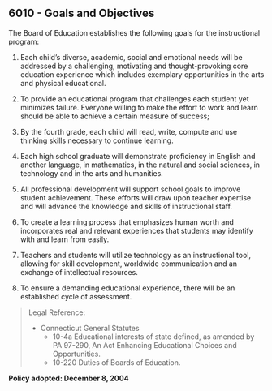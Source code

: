 ## 6010 - Goals and Objectives

The Board of Education establishes the following goals for the instructional program:

1.  Each child’s diverse, academic, social and emotional needs will be addressed by a challenging, motivating and thought-provoking core education experience which includes exemplary opportunities in the arts and physical educational.

2.  To provide an educational program that challenges each student yet minimizes failure. Everyone willing to make the effort to work and learn should be able to achieve a certain measure of success;

3.  By the fourth grade, each child will read, write, compute and use thinking skills necessary to continue learning.

4.  Each high school graduate will demonstrate proficiency in English and another language, in mathematics, in the natural and social sciences, in technology and in the arts and humanities.

5.  All professional development will support school goals to improve student achievement. These efforts will draw upon teacher expertise and will advance the knowledge and skills of instructional staff.

6.  To create a learning process that emphasizes human worth and incorporates real and relevant experiences that students may identify with and learn from easily.

7.  Teachers and students will utilize technology as an instructional tool, allowing for skill development, worldwide communication and an exchange of intellectual resources.

8.  To ensure a demanding educational experience, there will be an established cycle of assessment.

> Legal Reference: 
> 
> * Connecticut General Statutes
>   * 10-4a Educational interests of state defined, as amended by PA 97-290, An Act Enhancing Educational Choices and Opportunities.
>   * 10-220 Duties of Boards of Education.

**Policy adopted:  December 8, 2004**


